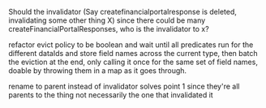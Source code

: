 Should the invalidator (Say createfinancialportalresponse is deleted, invalidating some other thing X) since there could be many createFinancialPortalResponses, who is the invalidator to x? 

refactor evict policy to be boolean and wait until all predicates run for the different dataIds and store field names across the current type, then batch the eviction at the end, only calling it once for the same set of field names,
doable by throwing them in a map as it goes through.

rename to parent instead of invalidator solves point 1 since they're all parents to the thing not necessarily the one that invalidated it